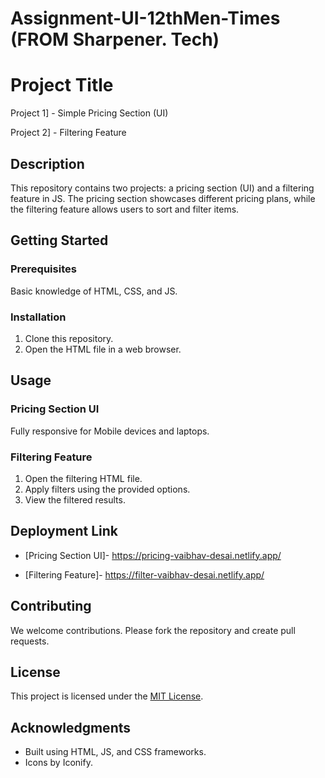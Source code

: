# Assignment-UI-12thMen-Times (FROM Sharpener. Tech)

# Project Title

Project 1] - Simple Pricing Section (UI)

Project 2] -  Filtering Feature

## Description

This repository contains two projects: a pricing section (UI) and a filtering feature in JS. The pricing section showcases different pricing plans, while the filtering feature allows users to sort and filter items.

## Getting Started

### Prerequisites

Basic knowledge of HTML, CSS, and JS.

### Installation

1. Clone this repository.
2. Open the HTML file in a web browser.

## Usage

### Pricing Section UI

Fully responsive for Mobile devices and laptops.

### Filtering Feature

1. Open the filtering HTML file.
2. Apply filters using the provided options.
3. View the filtered results.

## Deployment Link 

- [Pricing Section UI]- https://pricing-vaibhav-desai.netlify.app/
  
- [Filtering Feature]-  https://filter-vaibhav-desai.netlify.app/

## Contributing

We welcome contributions. Please fork the repository and create pull requests.

## License

This project is licensed under the [MIT License](LICENSE).

## Acknowledgments

- Built using HTML, JS,  and CSS frameworks.
- Icons by Iconify.
